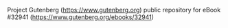 Project Gutenberg (https://www.gutenberg.org) public repository for eBook #32941 (https://www.gutenberg.org/ebooks/32941)
